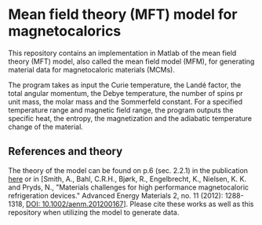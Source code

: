 # Mean field theory (MFT) model for magnetocalorics

This repository contains an implementation in Matlab of the mean field theory (MFT) model, also called the mean field model (MFM), for generating material data for magnetocaloric materials (MCMs).

The program takes as input the Curie temperature, the Landé factor, the total angular momentum, the Debye temperature, the number of spins pr unit mass, the molar mass and the Sommerfeld constant.
For a specified temperature range and magnetic field range, the program outputs the specific heat, the entropy, the magnetization and the adiabatic temperature change of the material.


## References and theory
The theory of the model can be found on p.6 (sec. 2.2.1) in the publication <A HREF="https://orbit.dtu.dk/files/101639258/Designing_a_magnet.pdf">here</A> or in [Smith, A., Bahl, C.R.H., Bjørk, R., Engelbrecht, K., Nielsen, K. K. and Pryds, N., "Materials challenges for high performance magnetocaloric refrigeration devices." Advanced Energy Materials 2, no. 11 (2012): 1288-1318, <A HREF="https://doi.org/10.1002/aenm.201200167">DOI: 10.1002/aenm.201200167</A>]. Please cite these works as well as this repository when utilizing the model to generate data.
